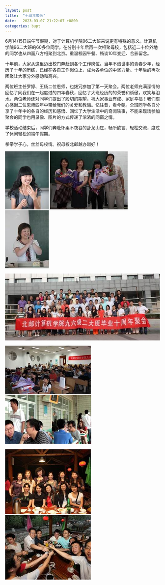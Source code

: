 ```yaml
---
layout: post
title:  "十周年聚会"
date:   2023-03-07 21:22:07 +0800
categories: bupt
---
```

6月14/15日端午节假期，对于计算机学院96二大班来说更有特殊的意义。计算机学院96二大班的60多位同学，在分别十年后再一次相聚母校，包括近二十位外地的同学也从四面八方相聚到北京。重温校园午餐、畅谈10年变迁、合影留念。

十年前，大家从这里迈出校门奔赴到各个工作岗位。当年不谙世事的青春少年，经历了十年的历练，已经在各自工作岗位上，成为各单位的中坚力量。十年后的再次团聚让大家分外感动和高兴。

两位班主任罗婷、王杨二位恩师，也拨冗参加了第一天聚会。两位老师充满深情的回忆了同我们在一起度过的四年春秋，回忆了大班经历的的荣誉和骄傲，欢笑与泪水。两位老师还对同学们提出了殷切的期望，祝大家事业有成、家庭幸福！我们衷心感谢二位恩师四年中带给我们的关爱和教诲。忆往昔，看今朝。全班同学各自分享了十年中的各自的经历和感悟、回忆了大学生活中的奇闻轶事，不能来现场参加聚会的同学也用录像、图片的方式传递了浓浓的同窗之情。

学校活动结束后，同学们奔赴怀柔不夜谷的卧龙山庄，畅所欲言、轻松交流，度过了休闲轻松的端午假期。

拳拳学子心，丝丝母校情。祝母校北邮越办越好！

![2023-03-10-post/image001.jpg](2023-03-10-post/image001.jpg)
![2023-03-10-post/image002.jpg](2023-03-10-post/image002.jpg)
![2023-03-10-post/image003.jpg](2023-03-10-post/image003.jpg)

![2023-03-10-post/image004.jpg](2023-03-10-post/image004.jpg)

![2023-03-10-post/image005.jpg](2023-03-10-post/image005.jpg)
![2023-03-10-post/image006.jpg](2023-03-10-post/image006.jpg)

![2023-03-10-post/image007.jpg](2023-03-10-post/image007.jpg)
![2023-03-10-post/image008.jpg](2023-03-10-post/image008.jpg)